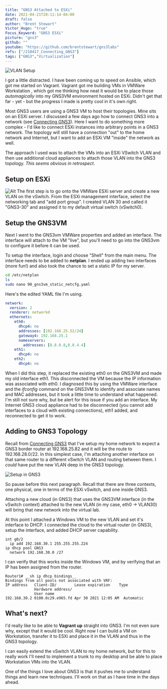 ```yaml
---
title: "GNS3 Attached to ESXi"
date: 2021-04-21T20:11:14-04:00
draft: false
author: "Brent Stewart"
Victor_Hugo: "true"
Focus_Keyword: "GNS3 ESXi"
picture: "gns3"
github: ""
youtube: "https://github.com/brentstewart/gns3labs"
refs: ["/210417_Connecting_GNS3"]
tags: ["GNS3","Virtualization"]
---
```


![VLAN Setup](/210421_GNS3-30.png#floatsmallleft)

I got a little distracted.  I have been coming up to speed on Ansible, which got me started on Vagrant.  Vagrant got me building VMs in VMWare Workstation , which got me thinking how neat it would be to place those _automagically_ into my GNS3VM environment hosted on ESXi.  Didn't get that far - yet  - but the progress I made is pretty cool in it's own right.

Most GNS3 users are using a GNS3 VM to host their topologies.  Mine sits on an ESXi server.  I discussed a few days ago how to connect GNS3 into a network (see [Connecting GNS3](/posts/210417_Connecting_GNS3)). Here I want to do something more complex - I'd like to connect ESXi instances into arbitrary points in a GNS3 network.  The topology will still have a connection "out" to the home network and Internet, but I want to add an ESXi VM "inside" the network as well.

The approach I used was to attach the VMs into an ESXi VSwitch VLAN and then use additional cloud appliances to attach those VLAN into the GNS3 topology.  _This seems obvious in retrospect_.

## Setup on ESXi
![Alt](/210422_GNS3Shell.png#floatsmallright)
The first step is to go onto the VMWare ESXi server and create a new VLAN on the vSwitch.  From the ESXi management interface, select the networking tab and "add port group".  I created VLAN 30 and called it "GNS3-30" and assigned it to my default virtual switch (vSwitch0).



## Setup the GNS3VM

Next I went to the GNS3vm VMWare properties and added an interface.  The interface will attach to the VM "live", but you'll need to go into the GNS3vm to configure it before it can be used.

To setup the interface, login and choose "Shell" from the main menu.  The interface needs to be added to __netplan__.  I ended up adding two interfaces (more fun!) and also took the chance to set a static IP for my server.

```bash
cd /etc/netplan  
ls  
sudo nano 90_gns3vm_static_netcfg.yaml  
```

Here's the edited YAML file I'm using.

```yaml
network:
  version: 2  
  renderer: networkd  
  ethernets:  
    eth0:  
      dhcp4: no  
      addresses: [192.168.25.52/24]  
      gateway4: 192.168.25.1  
      nameservers:  
        addresses: [8.8.8.8,8.8.4.4]  
    eth1:  
      dhcp4: no  
    eth2:  
      dhcp4: no  
```

When I did this step, it replaced the existing eth0 on the GNS3VM and made my old interface eth1.  This disconnected the VM because the IP information was associated with eth0.  I diagnosed this by using the VMWare interface and the _ifconfig_ command on the GNS3VM to identify and associate names and MAC addresses, but it took a little time to understand what happened.  I'm still not sure why, but be alert for this issue if you add an interface.  My Internet GNS3 cloud appliance had to be disconnected (you cannot add interfaces to a cloud with existing connections), eth1 added, and reconnected to get it to work.

## Adding to GNS3 Topology
Recall from [Connecting GNS3](/posts/210417_Connecting_GNS3) that I've setup my home network to expect a GNS3 border router at 192.168.25.82 and it will be the route to 192.168.28.0/22.  In this simplest case, I'm attaching another interface on that same router to a different vSwitch VLAN and routing between them.  I _could_ have put the new VLAN deep in the GNS3 topology.

![Setup in GNS3](/posts/210422_AddingACloud.png#center)

So pause before this next paragraph.  Recall that there are three contexts, one physical, one in terms of the ESXi vSwitch, and one inside GNS3.

Attaching a new cloud (in GNS3) that uses the GNS3VM interface (in the vSwitch context) attached to the new VLAN (in my case, eth0 -> VLAN30) will bring that new network into the virtual lab.

At this point I attached a Windows VM to the new VLAN and set it's interface to DHCP.  I connected the cloud to the virtual router (in GNS3), setup the interface, and added DHCP server capability.

```plaintext
int g0/2  
  ip add 192.168.30.1 255.255.255.224  
ip dhcp pool GNS3  
  network 192.168.30.0 /27  
```

I can verify that this works inside the Windows VM, and by verifying that an IP has been assigned from the router.

```plaintext
Router1# __sh ip dhcp bindings__  
Bindings from all pools not associated with VRF:  
IP address   Client-ID/        Lease expiration    Type
             Hardware address/  
             User name  
192.168.30.2 0100.0c29.e965.fd Apr 30 2021 12:05 AM  Automatic
```

## What's next?
I'd really like to be able to __Vagrant up__ straight into GNS3.  I'm not even sure why, except that it would be cool.  Right now I can build a VM on Workstation, transfer it to ESXi and place it in the VLAN and thus in the GNS3 topology.

I can easily extend the vSwitch VLAN to my home network, but for this to really work I'll need to implement a trunk to my desktop and be able to place Workstation VMs into the VLAN.  

One of the things I love about GNS3 is that it pushes me to understand things and learn new techniques.  I'll work on that as I have time in the days ahead.